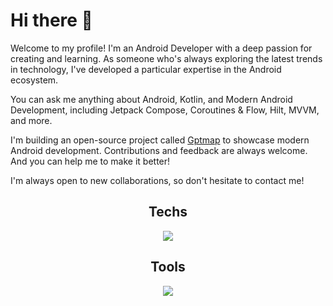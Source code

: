 # Hi there 👋
Welcome to my profile! I'm an Android Developer with a deep passion for creating and learning. As someone who's always exploring the latest trends in technology, I've developed a particular expertise in the Android ecosystem. 

You can ask me anything about Android, Kotlin, and Modern Android Development, including Jetpack Compose, Coroutines & Flow, Hilt, MVVM, and more. 

I'm building an open-source project called [Gptmap](https://github.com/f-arslan/GptMap) to showcase modern Android development. Contributions and feedback are always welcome. And you can help me to make it better!

I'm always open to new collaborations, so don't hesitate to contact me!

<div align="center">
  <h2>Techs</h2>
  <p>
    <a href="https://skillicons.dev">
      <img src="https://skillicons.dev/icons?i=kotlin,gradle,java,mongodb,postgresql,graphql,firebase,ktor,python,c,p5js,go,cpp,js&perline=7" />
    </a>
  </p>
</div>


<div align="center">
  <h2>Tools</h2>
  <p>
    <a href="https://skillicons.dev">
      <img src="https://skillicons.dev/icons?i=androidstudio,git,vim,idea,githubactions,postman,docker,gcp,heroku,linux,obsidian,figma,powershell,discord&perline=7" />
    </a>
  </p>
</div>

